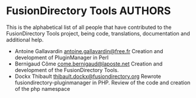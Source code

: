 FusionDirectory Tools AUTHORS
=============================

This is the alphabetical list of all people that have
contributed to the FusionDirectory Tools project, being code, translations,
documentation and additional help.

* Antoine Gallavardin <antoine.gallavardin@free.fr>
  Creation and development of PluginManager in Perl
* Bernigaud Côme <come.bernigaud@laposte.net>
  Creation and development of the FusionDirectory Tools.
* Dockx Thibault <thibault.dockx@fusiondirectory.org>
  Rewrote fusiondirectory-pluginmanager in PHP.
  Review of the code and creation of the php namespace
